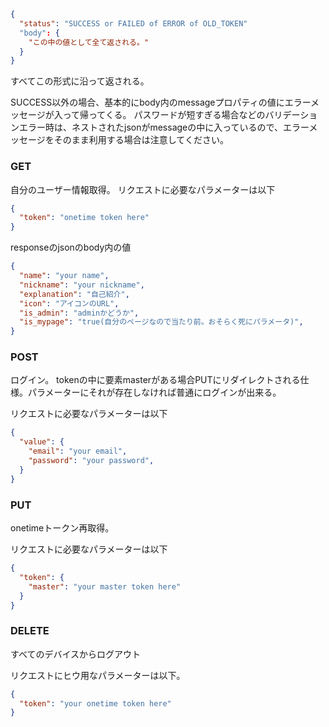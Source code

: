 ```json
{
  "status": "SUCCESS or FAILED of ERROR of OLD_TOKEN"
  "body": {
    "この中の値として全て返される。"
  }
}
```
すべてこの形式に沿って返される。

SUCCESS以外の場合、基本的にbody内のmessageプロパティの値にエラーメッセージが入って帰ってくる。
パスワードが短すぎる場合などのバリデーションエラー時は、ネストされたjsonがmessageの中に入っているので、エラーメッセージをそのまま利用する場合は注意してください。


### GET
自分のユーザー情報取得。
リクエストに必要なパラメーターは以下
```json
{
  "token": "onetime token here"
}
```

responseのjsonのbody内の値
```json
{
  "name": "your name",
  "nickname": "your nickname",
  "explanation": "自己紹介",
  "icon": "アイコンのURL",
  "is_admin": "adminかどうか",
  "is_mypage": "true(自分のページなので当たり前。おそらく死にパラメータ)",
}
```

### POST
ログイン。
tokenの中に要素masterがある場合PUTにリダイレクトされる仕様。パラメーターにそれが存在しなければ普通にログインが出来る。

リクエストに必要なパラメーターは以下
```json
{
  "value": {
    "email": "your email",
    "password": "your password",
  }
}
```

### PUT
onetimeトークン再取得。

リクエストに必要なパラメーターは以下

```json
{
  "token": {
    "master": "your master token here"
  }
}
```

### DELETE
すべてのデバイスからログアウト

リクエストにヒウ用なパラメーターは以下。

```json
{
  "token": "your onetime token here"
}
```
